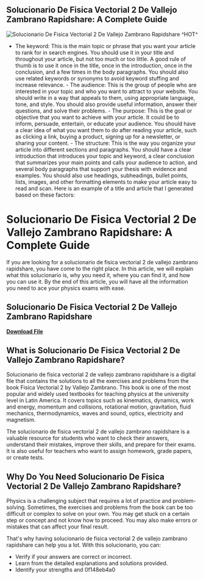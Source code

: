 ## Solucionario De Fisica Vectorial 2 De Vallejo Zambrano Rapidshare: A Complete Guide

 
![Solucionario De Fisica Vectorial 2 De Vallejo Zambrano Rapidshare ^HOT^](https://uploads.documents.cimpress.io/v1/uploads/bdc9cbed-587d-4c7f-8756-3d0379d68615~110/original?tenant=vbu-digital)

 - The keyword: This is the main topic or phrase that you want your article to rank for in search engines. You should use it in your title and throughout your article, but not too much or too little. A good rule of thumb is to use it once in the title, once in the introduction, once in the conclusion, and a few times in the body paragraphs. You should also use related keywords or synonyms to avoid keyword stuffing and increase relevance. - The audience: This is the group of people who are interested in your topic and who you want to attract to your website. You should write in a way that appeals to them, using appropriate language, tone, and style. You should also provide useful information, answer their questions, and solve their problems. - The purpose: This is the goal or objective that you want to achieve with your article. It could be to inform, persuade, entertain, or educate your audience. You should have a clear idea of what you want them to do after reading your article, such as clicking a link, buying a product, signing up for a newsletter, or sharing your content. - The structure: This is the way you organize your article into different sections and paragraphs. You should have a clear introduction that introduces your topic and keyword, a clear conclusion that summarizes your main points and calls your audience to action, and several body paragraphs that support your thesis with evidence and examples. You should also use headings, subheadings, bullet points, lists, images, and other formatting elements to make your article easy to read and scan.  Here is an example of a title and article that I generated based on these factors:  
# Solucionario De Fisica Vectorial 2 De Vallejo Zambrano Rapidshare: A Complete Guide
 
If you are looking for a solucionario de fisica vectorial 2 de vallejo zambrano rapidshare, you have come to the right place. In this article, we will explain what this solucionario is, why you need it, where you can find it, and how you can use it. By the end of this article, you will have all the information you need to ace your physics exams with ease.
 
## Solucionario De Fisica Vectorial 2 De Vallejo Zambrano Rapidshare


[**Download File**](https://persifalque.blogspot.com/?d=2tLcA6)

 
## What is Solucionario De Fisica Vectorial 2 De Vallejo Zambrano Rapidshare?
 
Solucionario de fisica vectorial 2 de vallejo zambrano rapidshare is a digital file that contains the solutions to all the exercises and problems from the book Fisica Vectorial 2 by Vallejo Zambrano. This book is one of the most popular and widely used textbooks for teaching physics at the university level in Latin America. It covers topics such as kinematics, dynamics, work and energy, momentum and collisions, rotational motion, gravitation, fluid mechanics, thermodynamics, waves and sound, optics, electricity and magnetism.
 
The solucionario de fisica vectorial 2 de vallejo zambrano rapidshare is a valuable resource for students who want to check their answers, understand their mistakes, improve their skills, and prepare for their exams. It is also useful for teachers who want to assign homework, grade papers, or create tests.
 
## Why Do You Need Solucionario De Fisica Vectorial 2 De Vallejo Zambrano Rapidshare?
 
Physics is a challenging subject that requires a lot of practice and problem-solving. Sometimes, the exercises and problems from the book can be too difficult or complex to solve on your own. You may get stuck on a certain step or concept and not know how to proceed. You may also make errors or mistakes that can affect your final result.
 
That's why having solucionario de fisica vectorial 2 de vallejo zambrano rapidshare can help you a lot. With this solucionario, you can:
 
- Verify if your answers are correct or incorrect.
- Learn from the detailed explanations and solutions provided.
- Identify your strengths and 0f148eb4a0
